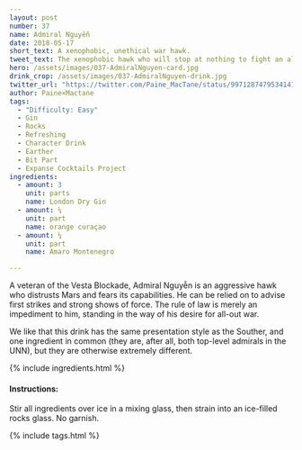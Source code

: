 ```yaml
---
layout: post
number: 37
name: Admiral Nguyễn
date: 2018-05-17
short_text: A xenophobic, unethical war hawk.
tweet_text: The xenophobic hawk who will stop at nothing to fight an all-out war with Mars.
hero: /assets/images/037-AdmiralNguyen-card.jpg
drink_crop: /assets/images/037-AdmiralNguyen-drink.jpg
twitter_url: "https://twitter.com/Paine_MacTane/status/997128747953414144"
author: Paine×Mactane
tags: 
  - "Difficulty: Easy"
  - Gin
  - Rocks
  - Refreshing
  - Character Drink
  - Earther
  - Bit Part
  - Expanse Cocktails Project
ingredients:
  - amount: 3
    unit: parts
    name: London Dry Gin
  - amount: ¼
    unit: part
    name: orange curaçao
  - amount: ¼
    unit: part
    name: Amaro Montenegro

---
```


A veteran of the Vesta Blockade, Admiral Nguyễn is an aggressive hawk who distrusts Mars and fears its capabilities. He can be relied on to advise first strikes and strong shows of force. The rule of law is merely an impediment to him, standing in the way of his desire for all-out war.

We like that this drink has the same presentation style as the Souther, and one ingredient in common (they are, after all, both top-level admirals in the UNN), but they are otherwise extremely different.  

{% include ingredients.html %}

#### Instructions:

Stir all ingredients over ice in a mixing glass, then strain into an ice-filled rocks glass. No garnish.

{% include tags.html %}
